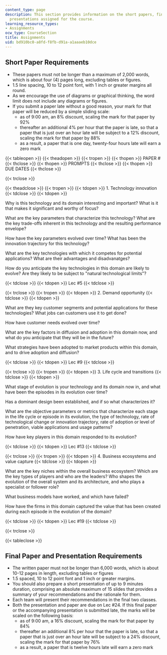 ```yaml
---
content_type: page
description: This section provides information on the short papers, final paper, and
  presentations assigned for the course.
learning_resource_types:
- Assignments
ocw_type: CourseSection
title: Assignments
uid: bd910bc0-a8fd-f8fb-d91a-a1aaaeb10dce
---
```


Short Paper Requirements
------------------------

*   These papers must not be longer than a maximum of 2,000 words, which is about four (4) pages long, excluding tables or figures.
*   1.5 line spacing, 10 to 12 point font, with 1 inch or greater margins all round.
*   As we encourage the use of diagrams or graphical thinking, the word limit does not include any diagrams or figures.
*   If you submit a paper late without a good reason, your mark for that paper will be reduced by a simple sliding scale:
    *   as of 9:00 am, an 8% discount, scaling the mark for that paper by 92%
    *   thereafter an additional 4% per hour that the paper is late, so that a paper that is just over an hour late will be subject to a 12% discount, scaling the mark for that paper by 88%
    *   as a result, a paper that is one day, twenty-four hours late will earn a zero mark

{{< tableopen >}}
{{< theadopen >}}
{{< tropen >}}
{{< thopen >}}
PAPER #
{{< thclose >}}
{{< thopen >}}
PROMPTS
{{< thclose >}}
{{< thopen >}}
DUE DATES
{{< thclose >}}

{{< trclose >}}

{{< theadclose >}}
{{< tropen >}}
{{< tdopen >}}
1\. Technology innovation
{{< tdclose >}}
{{< tdopen >}}


Why is this technology and its domain interesting and important? What is it that makes it significant and worthy of focus?

What are the key parameters that characterize this technology? What are the key trade-offs inherent in this technology and the resulting performance envelope?

How have the key parameters evolved over time? What has been the innovation trajectory for this technology?

What are the key technologies with which it competes for potential applications? What are their advantages and disadvanatges?

How do you anticipate the key technologies in this domain are likely to evolve? Are they likely to be subject to "natural technological limits"?


{{< tdclose >}}
{{< tdopen >}}
Lec #5
{{< tdclose >}}

{{< trclose >}}
{{< tropen >}}
{{< tdopen >}}
2\. Demand opportunity
{{< tdclose >}}
{{< tdopen >}}


What are they key customer segments and potential applications for these technologies? What jobs can customers use it to get done?

How have customer needs evolved over time?

What are the key factors in diffusion and adoption in this domain now, and what do you anticipate that they will be in the future?

What strategies have been adopted to market products within this domain, and to drive adoption and diffusion?


{{< tdclose >}}
{{< tdopen >}}
Lec #9
{{< tdclose >}}

{{< trclose >}}
{{< tropen >}}
{{< tdopen >}}
3\. Life cycle and transitions
{{< tdclose >}}
{{< tdopen >}}


What stage of evolution is your technology and its domain now in, and what have been the episodes in its evolution over time?

Has a dominant design been established, and if so what characterizes it?

What are the objective parameters or metrics that characterize each stage in the life cycle or episode in its evolution, the type of technology, rate of technological change or innovation trajectory, rate of adoption or level of penetration, viable applications and usage patterns?

How have key players in this domain responded to its evolution?


{{< tdclose >}}
{{< tdopen >}}
Lec #13
{{< tdclose >}}

{{< trclose >}}
{{< tropen >}}
{{< tdopen >}}
4\. Business ecosystems and value capture
{{< tdclose >}}
{{< tdopen >}}


What are the key niches within the overall business ecosystem? Which are the key types of players and who are the leaders? Who shapes the evolution of the overall system and its architecture, and who plays a specialist or follower role?

What business models have worked, and which have failed?

How have the firms in this domain captured the value that has been created during each episode in the evolution of the domain?


{{< tdclose >}}
{{< tdopen >}}
Lec #19
{{< tdclose >}}

{{< trclose >}}

{{< tableclose >}}

Final Paper and Presentation Requirements
-----------------------------------------

*   The written paper must not be longer than 6,000 words, which is about 10-12 pages in length, excluding tables or figures
*   1.5 spaced, 10 to 12 point font and 1 inch or greater margins.
*   You should also prepare a short presentation of up to 9 minutes duration, comprising an absolute maximum of 15 slides that provides a summary of your recommendations and the rationale for them.
*   Each team will present their recommendations in the final two classes.
*   Both the presentation and paper are due on Lec #24. If this final paper or the accompanying presentation is submitted late, the marks will be scaled on the following basis:
    *   as of 9:00 am, a 16% discount, scaling the mark for that paper by 84%
    *   thereafter an additional 8% per hour that the paper is late, so that a paper that is just over an hour late will be subject to a 24% discount, scaling the mark for that paper by 76%
    *   as a result, a paper that is twelve hours late will earn a zero mark